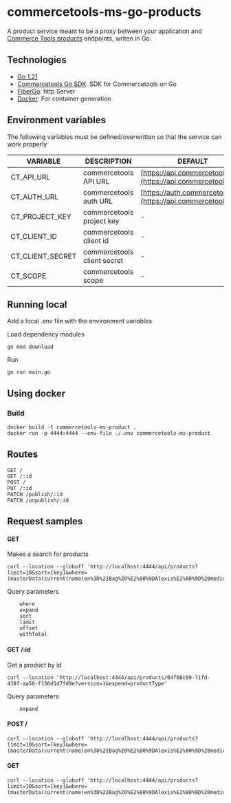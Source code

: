 # commercetools-ms-go-products

A product service meant to be a proxy between your application and [Commerce Tools products](https://docs.commercetools.com/api/projects/products) endpoints, writen in Go.

## Technologies
  
-   [Go 1.21](https://nodejs.org/docs/latest-v18.x/api/)
-   [Commercetools Go SDK](https://github.com/labd/commercetools-go-sdk/tree/main): SDK for Commercetools on Go
-   [FiberGo](https://github.com/gofiber/fiber): http Server
-   [Docker](https://www.docker.com/): For container generation

## Environment variables

The following variables must be defined/overwritten so that the service can work properly

| VARIABLE                  | DESCRIPTION                   | DEFAULT                         |
| ------------------------- | ----------------------------- | ------------------------------- |
| CT_API_URL                | commercetools API URL         | [https://api.commercetools.co](https://api.commercetools.co)  |
| CT_AUTH_URL               | commercetools auth URL        | [https://auth.commercetools.co](https://api.commercetools.co)  |
| CT_PROJECT_KEY            | commercetools project key     | -                               |
| CT_CLIENT_ID              | commercetools client id       | -                               |
| CT_CLIENT_SECRET          | commercetools client secret   | -                               |
| CT_SCOPE                  | commercetools scope           | -                               |

## Running local

Add a local .env file with the environment variables

Load dependency modules

`go mod download`

Run

`go run main.go`

## Using docker

### Build
```shell
docker build -t commercetools-ms-product .
docker run -p 4444:4444 --env-file ./.env commercetools-ms-product
```

## Routes

```shell
GET / 
GET /:id
POST /
PUT /:id
PATCH /publish/:id
PATCH /unpublish/:id
```

## Request samples

#### GET

Makes a search for products

```shell
curl --location --globoff 'http://localhost:4444/api/products?limit=10&sort=[key]&where=(masterData(current(name(en%3D%22Bag%20%E2%80%9DAlexis%E2%80%9D%20medium%20Michael%20Kors%22))))'
```

Query parameters

```
	where
	expand
	sort
	limit
	offset
	withTotal
```


#### GET /:id

Get a product by id

```shell
curl --location 'http://localhost:4444/api/products/04f08c09-71fd-438f-aa58-f156d1d7fd9e?version=1&expend=productType'
```
Query parameters

```
	expand
```


#### POST /

```shell
curl --location --globoff 'http://localhost:4444/api/products?limit=10&sort=[key]&where=(masterData(current(name(en%3D%22Bag%20%E2%80%9DAlexis%E2%80%9D%20medium%20Michael%20Kors%22))))'
```


#### GET

```shell
curl --location --globoff 'http://localhost:4444/api/products?limit=10&sort=[key]&where=(masterData(current(name(en%3D%22Bag%20%E2%80%9DAlexis%E2%80%9D%20medium%20Michael%20Kors%22))))'
```


